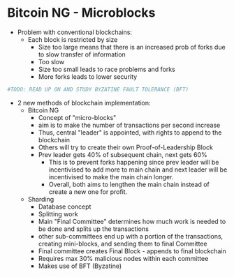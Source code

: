 # Bitcoin NG - Microblocks

- Problem with conventional blockchains:
    - Each block is restricted by size
        - Size too large means that there is an increased prob of forks
        due to slow transfer of information
        - Too slow
        - Size too small leads to race problems and forks 
        - More forks leads to lower security
        
        
```python
#TODO: READ UP ON AND STUDY BYZATINE FAULT TOLERANCE (BFT)
```
- 2 new methods of blockchain implementation:
    - Bitcoin NG
        - Concept of "micro-blocks"
        - aim is to make the number of transactions per second increase
        - Thus, central "leader" is appointed, with rights to 
        append to the blockchain
        - Others will try to create their own Proof-of-Leadership Block
        - Prev leader gets 40% of subsequent chain, next gets 60%
            - This is to prevent forks happening since prev leader will
            be incentivised to add more to main chain and next leader will
            be incentivised to make the main chain longer.
            - Overall, both aims to lengthen the main chain instead of create
            a new one for profit.
    - Sharding
        - Database concept
        - Splitting work
        - Main "Final Committee" determines how much work is needed to be done
        and splits up the transactions
        - other sub-committees end up with a portion of the transactions, creating 
        mini-blocks, and sending them to final Committee
        - Final committee creates Final Block - appends to final blockchain
        - Requires max 30% malicious nodes within each committee
        - Makes use of BFT (Byzatine)
        
        
        
        
